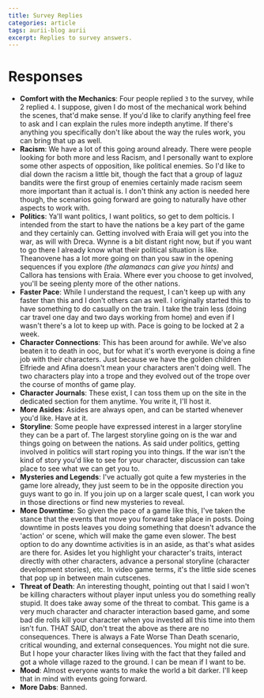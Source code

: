 ```yaml
---
title: Survey Replies
categories: article
tags: aurii-blog aurii
excerpt: Replies to survey answers. 
---
```


# Responses

* **Comfort with the Mechanics**: Four people replied `3` to the survey, while 2 replied `4`. I suppose, given I do most of the mechanical work behind the scenes, that'd make sense. If you'd like to clarify anything feel free to ask and I can explain the rules more indepth anytime. If there's anything you specifically don't like about the way the rules work, you can bring that up as well.
* **Racism**: We have a lot of this going around already. There were people looking for both more and less Racism, and I personally want to explore some other aspects of opposition, like political enemies. So I'd like to dial down the racism a little bit, though the fact that a group of laguz bandits were the first group of enemies certainly made racism seem more important than it actual is. I don't think any action is needed here though, the scenarios going forward are going to naturally have other aspects to work with. 
* **Politics**: Ya'll want politics, I want politics, so get to dem polticis. I intended from the start to have the nations be a key part of the game and they certainly can. Getting involved with Eraia will get you into the war, as will with Dreca. Wynne is a bit distant right now, but if you want to go there I already know what their political situation is like. Theanovene has a lot more going on than you saw in the opening sequences if you explore *(the alamanacs can give you hints)* and Callora has tensions with Eraia. Where ever you choose to get involved, you'll be seeing plenty more of the other nations.
* **Faster Pace**: While I understand the request, I can't keep up with any faster than this and I don't others can as well. I originally started this to have something to do casually on the train. I take the train less (doing car travel one day and two days working from home) and even if I wasn't there's a lot to keep up with. Pace is going to be locked at 2 a week.
* **Character Connections**: This has been around for awhile. We've also beaten it to death in ooc, but for what it's worth everyone is doing a fine job with their characters. Just because we have the golden children Elfriede and Afina doesn't mean your characters aren't doing well. The two characters play into a trope and they evolved out of the trope over the course of months of game play.
* **Character Journals**: These exist, I can toss them up on the site in the dedicated section for them anytime. You write it, I'll host it. 
* **More Asides**: Asides are always open, and can be started whenever you'd like. Have at it. 
* **Storyline**: Some people have expressed interest in a larger storyline they can be a part of. The largest storyline going on is the war and things going on between the nations. As said under politics, getting involved in politics will start roping you into things. If the war isn't the kind of story you'd like to see for your character, discussion can take place to see what we can get you to. 
* **Mysteries and Legends**: I've actually got quite a few mysteries in the game lore already, they just seem to be in the opposite direction you guys want to go in. If you join up on a larger scale quest, I can work you in those directions or find new mysteries to reveal.
* **More Downtime**: So given the pace of a game like this, I've taken the stance that the events that move you forward take place in posts. Doing downtime in posts leaves you doing something that doesn't advance the 'action' or scene, which will make the game even slower. The best option to do any downtime activities is in an aside, as that's what asides are there for. Asides let you highlight your character's traits, interact directly with other characters, advance a personal storyline (character development stories), etc. In video game terms, it's the little side scenes that pop up in between main cutscenes.
* **Threat of Death**: An interesting thought, pointing out that I said I won't be killing characters without player input unless you do something really stupid. It does take away some of the threat to combat. This game is a very much character and character interaction based game, and some bad die rolls kill your character when you invested all this time into them isn't fun. THAT SAID, don't treat the above as there are no consequences. There is always a Fate Worse Than Death scenario, critical wounding, and external consequences. You might not die sure. But I hope your character likes living with the fact that they failed and got a whole village razed to the ground. I can be mean if I want to be.
* **Mood**: Almost everyone wants to make the world a bit darker. I'll keep that in mind with events going forward.
* **More Dabs**: Banned. 
